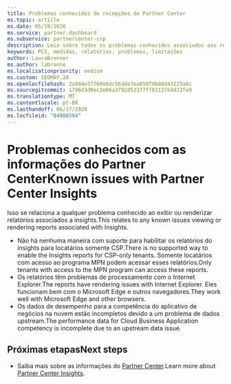 ```yaml
---
title: Problemas conhecidos do recepções do Partner Center
ms.topic: article
ms.date: 05/19/2020
ms.service: partner-dashboard
ms.subservice: partnercenter-csp
description: Leia sobre todos os problemas conhecidos associados aos relatórios de PCI (Partner Center insights).
keywords: PCI, medidas, relatórios, problemas, limitações
author: LauraBrenner
ms.author: labrenne
ms.localizationpriority: medium
ms.custom: SEOMAY.20
ms.openlocfilehash: 2a944e37760e6dc56dde7ea850f9b86d43215a8c
ms.sourcegitcommit: 1796d3d0ec2e06a3792852377ff81127b4d22fe0
ms.translationtype: MT
ms.contentlocale: pt-BR
ms.lasthandoff: 06/17/2020
ms.locfileid: "84908594"
---
```

# <a name="known-issues-with-partner-center-insights"></a><span data-ttu-id="c5abd-104">Problemas conhecidos com as informações do Partner Center</span><span class="sxs-lookup"><span data-stu-id="c5abd-104">Known issues with Partner Center Insights</span></span>

<span data-ttu-id="c5abd-105">Isso se relaciona a qualquer problema conhecido ao exibir ou renderizar relatórios associados a insights.</span><span class="sxs-lookup"><span data-stu-id="c5abd-105">This relates to any known issues viewing or rendering reports associated with Insights.</span></span>

- <span data-ttu-id="c5abd-106">Não há nenhuma maneira com suporte para habilitar os relatórios do insights para locatários somente CSP.</span><span class="sxs-lookup"><span data-stu-id="c5abd-106">There is no supported way to enable the Insights reports for CSP-only tenants.</span></span> <span data-ttu-id="c5abd-107">Somente locatários com acesso ao programa MPN podem acessar esses relatórios.</span><span class="sxs-lookup"><span data-stu-id="c5abd-107">Only tenants with access to the MPN program can access these reports.</span></span>
- <span data-ttu-id="c5abd-108">Os relatórios têm problemas de processamento com o Internet Explorer.</span><span class="sxs-lookup"><span data-stu-id="c5abd-108">The reports have rendering issues with Internet Explorer.</span></span> <span data-ttu-id="c5abd-109">Eles funcionam bem com o Microsoft Edge e outros navegadores.</span><span class="sxs-lookup"><span data-stu-id="c5abd-109">They work well with Microsoft Edge and other browsers.</span></span>
- <span data-ttu-id="c5abd-110">Os dados de desempenho para a competência do aplicativo de negócios na nuvem estão incompletos devido a um problema de dados upstream.</span><span class="sxs-lookup"><span data-stu-id="c5abd-110">The performance data for Cloud Business Application competency is incomplete due to an upstream data issue.</span></span>

## <a name="next-steps"></a><span data-ttu-id="c5abd-111">Próximas etapas</span><span class="sxs-lookup"><span data-stu-id="c5abd-111">Next steps</span></span>

- <span data-ttu-id="c5abd-112">Saiba mais sobre as informações do [Partner Center](partner-center-insights.md).</span><span class="sxs-lookup"><span data-stu-id="c5abd-112">Learn more about [Partner Center Insights](partner-center-insights.md).</span></span>

